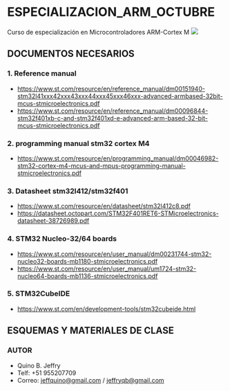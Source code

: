 # ESPECIALIZACION_ARM_OCTUBRE
Curso de especialización en Microcontroladores ARM-Cortex M
<img src="https://www.st.com/bin/ecommerce/api/image.PF266995.en.feature-description-include-personalized-no-cpn-medium.jpg">

## DOCUMENTOS NECESARIOS
### 1. Reference manual
- https://www.st.com/resource/en/reference_manual/dm00151940-stm32l41xxx42xxx43xxx44xxx45xxx46xxx-advanced-armbased-32bit-mcus-stmicroelectronics.pdf
- https://www.st.com/resource/en/reference_manual/dm00096844-stm32f401xb-c-and-stm32f401xd-e-advanced-arm-based-32-bit-mcus-stmicroelectronics.pdf

### 2. programming manual stm32 cortex M4
- https://www.st.com/resource/en/programming_manual/dm00046982-stm32-cortex-m4-mcus-and-mpus-programming-manual-stmicroelectronics.pdf

### 3. Datasheet stm32l412/stm32f401
- https://www.st.com/resource/en/datasheet/stm32l412c8.pdf
- https://datasheet.octopart.com/STM32F401RET6-STMicroelectronics-datasheet-38726989.pdf

### 4. STM32 Nucleo-32/64 boards
 - https://www.st.com/resource/en/user_manual/dm00231744-stm32-nucleo32-boards-mb1180-stmicroelectronics.pdf
 - https://www.st.com/resource/en/user_manual/um1724-stm32-nucleo64-boards-mb1136-stmicroelectronics.pdf
 
### 5. STM32CubeIDE
- https://www.st.com/en/development-tools/stm32cubeide.html
## ESQUEMAS Y MATERIALES DE CLASE


### AUTOR
- Quino B. Jeffry
- Telf: +51 955207709
- Correo: jeffquino@gmail.com / jeffryqb@gmail.com
